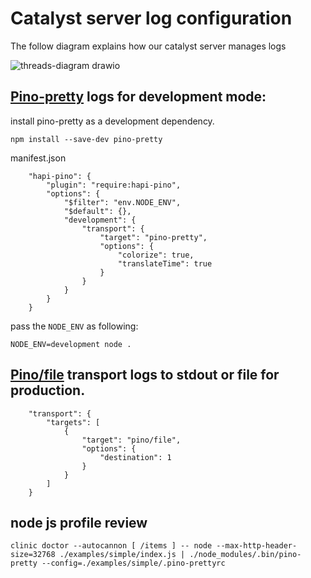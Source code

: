 # Catalyst server log configuration

The follow diagram explains how our catalyst server manages logs

![threads-diagram drawio](https://user-images.githubusercontent.com/88118994/149195822-de5d33ad-f29f-48ff-840b-ce2fb41eb08a.png)

## [Pino-pretty](https://github.com/pinojs/pino-pretty) logs for development mode:

install pino-pretty as a development dependency.

` npm install --save-dev pino-pretty `

manifest.json
```
    "hapi-pino": {
        "plugin": "require:hapi-pino",
        "options": {
            "$filter": "env.NODE_ENV",
            "$default": {},
            "development": {
                "transport": {
                    "target": "pino-pretty",
                    "options": {
                        "colorize": true,
                        "translateTime": true
                    }
                }
            }      
        }
    }
```

pass the `NODE_ENV` as following:

```
NODE_ENV=development node .
```

## [Pino/file](https://github.com/pinojs/pino/blob/HEAD/docs/transports.md#pinofile) transport logs to stdout or file for production.

```
    "transport": {
        "targets": [
            {
                "target": "pino/file",
                "options": {
                    "destination": 1
                }
            }
        ]
    }
```

## node js profile review

```
clinic doctor --autocannon [ /items ] -- node --max-http-header-size=32768 ./examples/simple/index.js | ./node_modules/.bin/pino-pretty --config=./examples/simple/.pino-prettyrc

```


